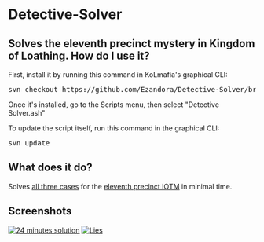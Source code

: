 # Detective-Solver
Solves the eleventh precinct mystery in Kingdom of Loathing.
How do I use it?
----------------
First, install it by running this command in KoLmafia's graphical CLI:

<pre>
svn checkout https://github.com/Ezandora/Detective-Solver/branches/Release/
</pre>
Once it's installed, go to the Scripts menu, then select "Detective Solver.ash"

To update the script itself, run this command in the graphical CLI:

<pre>
svn update
</pre>

What does it do?
----------------
Solves [all three cases](http://kol.coldfront.net/thekolwiki/index.php/Who_killed_(Victim)%3F) for the [eleventh precinct IOTM](http://kol.coldfront.net/thekolwiki/index.php/Detective_school_application) in minimal time.


Screenshots
----------------
[![24 minutes solution](https://raw.github.com/Ezandora/Detective-Solver/master/Images/24.png)](https://raw.github.com/Ezandora/Detective-Solver/master/Images/24.png)
[![Lies](https://raw.github.com/Ezandora/Detective-Solver/master/Images/Lies.png)](https://raw.github.com/Ezandora/Detective-Solver/master/Images/Lies.png)